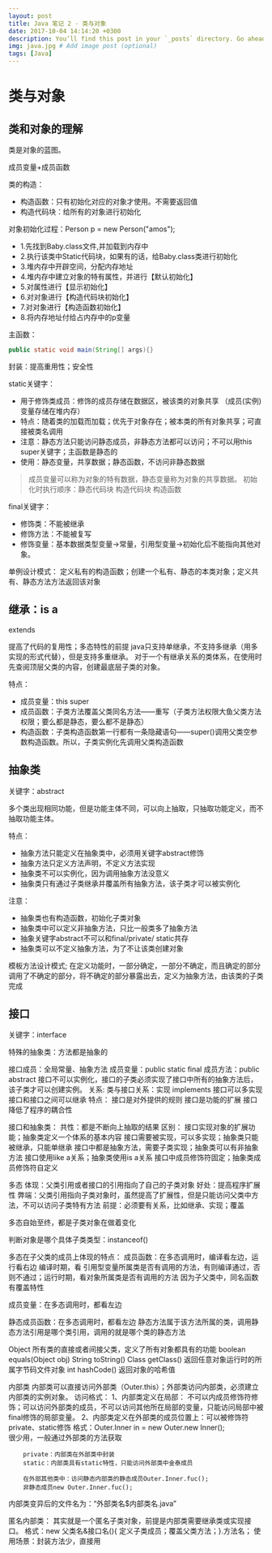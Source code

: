 ```yaml
---
layout: post
title: Java 笔记 2 - 类与对象
date: 2017-10-04 14:14:20 +0300
description: You’ll find this post in your `_posts` directory. Go ahead and edit it and re-build the site to see your changes. # Add post description (optional)
img: java.jpg # Add image post (optional)
tags: [Java]
---
```

# 类与对象

## 类和对象的理解

类是对象的蓝图。

成员变量+成员函数
 
类的构造：
* 构造函数：只有初始化对应的对象才使用。不需要返回值
* 构造代码块：给所有的对象进行初始化

对象初始化过程：Person p = new Person("amos");
* 1.先找到Baby.class文件,并加载到内存中
* 2.执行该类中Static代码块，如果有的话，给Baby.class类进行初始化
* 3.堆内存中开辟空间，分配内存地址
* 4.堆内存中建立对象的特有属性，并进行【默认初始化】
* 5.对属性进行【显示初始化】
* 6.对对象进行【构造代码块初始化】
* 7.对对象进行【构造函数初始化】
* 8.将内存地址付给占内存中的p变量

主函数：
```java
public static void main(String[] args){}
```
封装：提高重用性；安全性

static关键字：
* 用于修饰类成员：修饰的成员存储在数据区，被该类的对象共享 （成员(实例)变量存储在堆内存）
* 特点：随着类的加载而加载；优先于对象存在；被本类的所有对象共享；可直接被类名调用
* 注意：静态方法只能访问静态成员，非静态方法都可以访问；不可以用this super关键字；主函数是静态的
* 使用：静态变量，共享数据；静态函数，不访问非静态数据
    
>    成员变量可以称为对象的特有数据，静态变量称为对象的共享数据。
>    初始化时执行顺序：静态代码块 构造代码块 构造函数

final关键字：
* 修饰类：不能被继承
* 修饰方法：不能被复写
* 修饰变量：基本数据类型变量->常量，引用型变量->初始化后不能指向其他对象。

单例设计模式：
        定义私有的构造函数；创建一个私有、静态的本类对象；定义共有、静态方法方法返回该对象

## 继承：is a
extends

提高了代码的复用性；多态特性的前提
java只支持单继承，不支持多继承（用多实现的形式代替），但是支持多重继承。
对于一个有继承关系的类体系，在使用时先查阅顶层父类的内容，创建最底层子类的对象。

特点：
* 成员变量：this super
* 成员函数：子类方法覆盖父类同名方法——重写（子类方法权限大鱼父类方法权限；要么都是静态，要么都不是静态）
* 构造函数：子类构造函数第一行都有一条隐藏语句——super()调用父类空参数构造函数。所以，子类实例化先调用父类构造函数

## 抽象类

关键字：abstract

多个类出现相同功能，但是功能主体不同，可以向上抽取，只抽取功能定义，而不抽取功能主体。

特点：
* 抽象方法只能定义在抽象类中，必须用关键字abstract修饰
* 抽象方法只定义方法声明，不定义方法实现
* 抽象类不可以实例化，因为调用抽象方法没意义
* 抽象类只有通过子类继承并覆盖所有抽象方法，该子类才可以被实例化

注意：
* 抽象类也有构造函数，初始化子类对象
* 抽象类中可以定义非抽象方法，只比一般类多了抽象方法
* 抽象关键字abstract不可以和final/private/ static共存
* 抽象类可以不定义抽象方法，为了不让该类创建对象

模板方法设计模式;
在定义功能时，一部分确定，一部分不确定，而且确定的部分调用了不确定的部分，将不确定的部分暴露出去，定义为抽象方法，由该类的子类完成

## 接口

关键字：interface

特殊的抽象类：方法都是抽象的

接口成员：全局常量、抽象方法
                成员变量：public static final
                成员方法：public abstract
接口不可以实例化，接口的子类必须实现了接口中所有的抽象方法后，该子类才可以创建实例。
关系:
        类与接口关系：实现 implements
        接口可以多实现
        接口和接口之间可以继承
特点：
        接口是对外提供的规则
        接口是功能的扩展
        接口降低了程序的耦合性

接口和抽象类：
共性：都是不断向上抽取的结果
区别：
        接口实现对象的扩展功能；抽象类定义一个体系的基本内容
        接口需要被实现，可以多实现；抽象类只能被继承，只能单继承
        接口中都是抽象方法，需要子类实现；抽象类可以有非抽象方法
        接口使用like a关系；抽象类使用is a关系
        接口中成员修饰符固定；抽象类成员修饰符自定义
 
多态 
体现：父类引用或者接口的引用指向了自己的子类对象
好处：提高程序扩展性
弊端：父类引用指向子类对象时，虽然提高了扩展性，但是只能访问父类中方法，不可以访问子类特有方法
前提：必须要有关系，比如继承、实现；覆盖

多态自始至终，都是子类对象在做着变化

判断对象是哪个具体子类类型：instanceof()

多态在子父类的成员上体现的特点：
成员函数：在多态调用时，编译看左边，运行看右边
编译时期，看 引用型变量所属类是否有调用的方法，有则编译通过，否则不通过；运行时期，看对象所属类是否有调用的方法
因为子父类中，同名函数有覆盖特性

成员变量：在多态调用时，都看左边

静态成员函数：在多态调用时，都看左边
静态方法属于该方法所属的类，调用静态方法引用是哪个类引用，调用的就是哪个类的静态方法

Object
所有类的直接或者间接父类，定义了所有对象都具有的功能
boolean equals(Object obj)
String toString()
Class getClass()    返回任意对象运行时的所属字节码文件对象
int hashCode()    返回对象的哈希值

内部类
内部类可以直接访问外部类（Outer.this）；外部类访问内部类，必须建立内部类的实例对象。
访问格式：
1、内部类定义在局部：
不可以内成员修饰符修饰；可以访问外部类的成员，不可以访问其他所在局部的变量，只能访问局部中被final修饰的局部变量。
2、内部类定义在外部类的成员位置上：可以被修饰符private、static修饰
        格式：Outer.Inner in = new Outer.new Inner();    
        很少用，一般通过外部类的方法获取
        
        private：内部类在外部类中封装
        static：内部类具有static特性，只能访问外部类中金泰成员

        在外部其他类中：访问静态内部类的静态成员Outer.Inner.fuc();
        非静态成员new Outer.Inner.fuc();

内部类变异后的文件名为：“外部类名$内部类名.java”

匿名内部类：
其实就是一个匿名子类对象，前提是内部类需要继承类或实现接口。
格式：new 父类名&接口名(){ 定义子类成员；覆盖父类方法；}.方法名；
使用场景：封装方法少，直接用